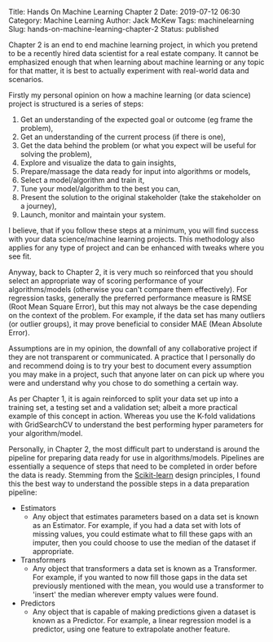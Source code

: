 Title: Hands On Machine Learning Chapter 2
Date: 2019-07-12 06:30
Category: Machine Learning
Author: Jack McKew
Tags: machinelearning
Slug: hands-on-machine-learning-chapter-2
Status: published

Chapter 2 is an end to end machine learning project, in which you pretend to be a recently hired data scientist for a real estate company. It cannot be emphasized enough that when learning about machine learning or any topic for that matter, it is best to actually experiment with real-world data and scenarios.

Firstly my personal opinion on how a machine learning (or data science) project is structured is a series of steps:

1. Get an understanding of the expected goal or outcome (eg frame the problem),
2. Get an understanding of the current process (if there is one),
3. Get the data behind the problem (or what you expect will be useful for solving the problem),
4. Explore and visualize the data to gain insights,
5. Prepare/massage the data ready for input into algorithms or models,
6. Select a model/algorithm and train it,
7. Tune your model/algorithm to the best you can,
8. Present the solution to the original stakeholder (take the stakeholder on a journey),
9. Launch, monitor and maintain your system.

I believe, that if you follow these steps at a minimum, you will find success with your data science/machine learning projects. This methodology also applies for any type of project and can be enhanced with tweaks where you see fit.

Anyway, back to Chapter 2, it is very much so reinforced that you should select an appropriate way of scoring performance of your algorithms/models (otherwise you can't compare them effectively). For regression tasks, generally the preferred performance measure is RMSE (Root Mean Square Error), but this may not always be the case depending on the context of the problem. For example, if the data set has many outliers (or outlier groups), it may prove beneficial to consider MAE (Mean Absolute Error).

Assumptions are in my opinion, the downfall of any collaborative project if they are not transparent or communicated. A practice that I personally do and recommend doing is to try your best to document every assumption you may make in a project, such that anyone later on can pick up where you were and understand why you chose to do something a certain way.

As per Chapter 1, it is again reinforced to split your data set up into a training set, a testing set and a validation set; albeit a more practical example of this concept in action. Whereas you use the K-fold validations with GridSearchCV to understand the best performing hyper parameters for your algorithm/model.

Personally, in Chapter 2, the most difficult part to understand is around the pipeline for preparing data ready for use in algorithms/models. Pipelines are essentially a sequence of steps that need to be completed in order before the data is ready. Stemming from the [Scikit-learn](https://arxiv.org/pdf/1309.0238v1.pdf) design principles, I found this the best way to understand the possible steps in a data preparation pipeline:

- Estimators
    - Any object that estimates parameters based on a data set is known as an Estimator. For example, if you had a data set with lots of missing values, you could estimate what to fill these gaps with an imputer, then you could choose to use the median of the dataset if appropriate.
- Transformers
    - Any object that transformers a data set is known as a Transformer. For example, if you wanted to now fill those gaps in the data set previously mentioned with the mean, you would use a transformer to 'insert' the median wherever empty values were found.
- Predictors
    - Any object that is capable of making predictions given a dataset is known as a Predictor. For example, a linear regression model is a predictor, using one feature to extrapolate another feature.
